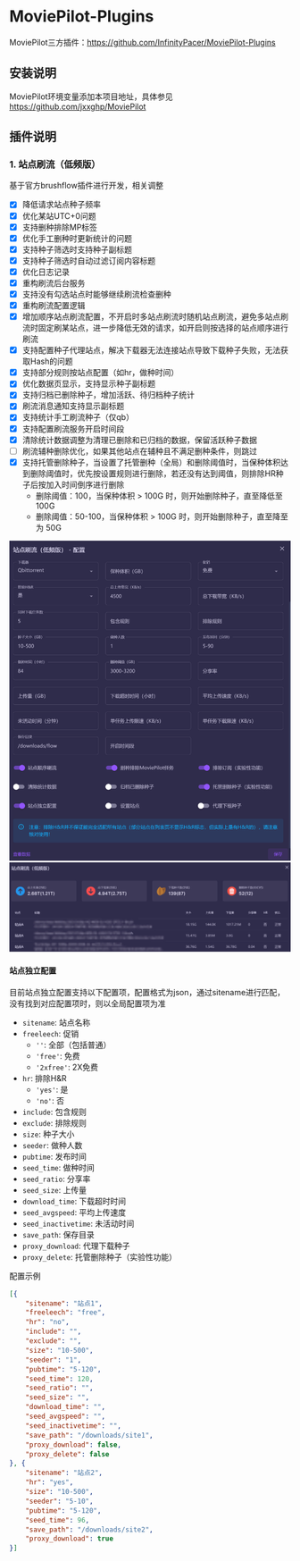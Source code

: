 # MoviePilot-Plugins
MoviePilot三方插件：https://github.com/InfinityPacer/MoviePilot-Plugins

## 安装说明
MoviePilot环境变量添加本项目地址，具体参见 https://github.com/jxxghp/MoviePilot

## 插件说明

### 1. 站点刷流（低频版）
基于官方brushflow插件进行开发，相关调整
  - [x] 降低请求站点种子频率
  - [x] 优化某站UTC+0问题
  - [x] 支持删种排除MP标签
  - [x] 优化手工删种时更新统计的问题
  - [x] 支持种子筛选时支持种子副标题
  - [x] 支持种子筛选时自动过滤订阅内容标题
  - [x] 优化日志记录
  - [x] 重构刷流后台服务
  - [x] 支持没有勾选站点时能够继续刷流检查删种
  - [x] 重构刷流配置逻辑
  - [x] 增加顺序站点刷流配置，不开启时多站点刷流时随机站点刷流，避免多站点刷流时固定刷某站点，进一步降低无效的请求，如开启则按选择的站点顺序进行刷流
  - [x] 支持配置种子代理站点，解决下载器无法连接站点导致下载种子失败，无法获取Hash的问题
  - [x] 支持部分规则按站点配置（如hr，做种时间）
  - [x] 优化数据页显示，支持显示种子副标题
  - [x] 支持归档已删除种子，增加活跃、待归档种子统计
  - [x] 刷流消息通知支持显示副标题
  - [x] 支持统计手工刷流种子（仅qb）
  - [x] 支持配置刷流服务开启时间段
  - [x] 清除统计数据调整为清理已删除和已归档的数据，保留活跃种子数据
  - [ ] 刷流辅种删除优化，如果其他站点在辅种且不满足删种条件，则跳过
  - [x] 支持托管删除种子，当设置了托管删种（全局）和删除阈值时，当保种体积达到删除阈值时，优先按设置规则进行删除，若还没有达到阈值，则排除HR种子后按加入时间倒序进行删除
    - 删除阈值：100，当保种体积 > 100G 时，则开始删除种子，直至降低至 100G
    - 删除阈值：50-100，当保种体积 > 100G 时，则开始删除种子，直至降至为 50G

  ![](images/2024-03-23-05-28-36.png)
  ![](images/2024-03-22-22-13-45.png)
  
  #### 站点独立配置

  目前站点独立配置支持以下配置项，配置格式为json，通过sitename进行匹配，没有找到对应配置项时，则以全局配置项为准

  - `sitename`: 站点名称
  - `freeleech`: 促销
    - `''`: 全部（包括普通）
    - `'free'`: 免费
    - `'2xfree'`: 2X免费
  - `hr`: 排除H&R
    - `'yes'`: 是
    - `'no'`: 否
  - `include`: 包含规则
  - `exclude`: 排除规则
  - `size`: 种子大小
  - `seeder`: 做种人数
  - `pubtime`: 发布时间
  - `seed_time`: 做种时间
  - `seed_ratio`: 分享率
  - `seed_size`: 上传量
  - `download_time`: 下载超时时间
  - `seed_avgspeed`: 平均上传速度
  - `seed_inactivetime`: 未活动时间
  - `save_path`: 保存目录
  - `proxy_download`: 代理下载种子
  - `proxy_delete`: 托管删除种子（实验性功能）
  
  配置示例

  ```json
  [{
      "sitename": "站点1",
      "freeleech": "free",
      "hr": "no",
      "include": "",
      "exclude": "",
      "size": "10-500",
      "seeder": "1",
      "pubtime": "5-120",
      "seed_time": 120,
      "seed_ratio": "",
      "seed_size": "",
      "download_time": "",
      "seed_avgspeed": "",
      "seed_inactivetime": "",
      "save_path": "/downloads/site1",
      "proxy_download": false,
      "proxy_delete": false
  }, {
      "sitename": "站点2",
      "hr": "yes",
      "size": "10-500",
      "seeder": "5-10",
      "pubtime": "5-120",
      "seed_time": 96,
      "save_path": "/downloads/site2",
      "proxy_download": true
  }]
  ```  






